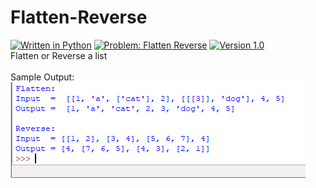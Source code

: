 # Flatten-Reverse
[![Written in Python](https://img.shields.io/badge/language-Python-green)](#)
[![Problem: Flatten Reverse](https://img.shields.io/badge/problem-Flatten%20Reverse-important)](#)
[![Version 1.0](https://img.shields.io/badge/version-1.0-informational)](#)\
Flatten or Reverse a list
\
\
Sample Output:\
[![Sample Output](/assets/images/pythonfr.png)](#)
